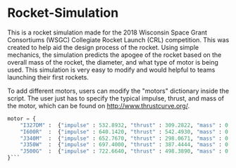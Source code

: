 # Rocket-Simulation

This is a rocket simulation made for the 2018 Wisconsin Space Grant Consortiums (WSGC) Collegiate Rocket Launch (CRL) competition.
This was created to help aid the design process of the rocket. Using simple mechanics, the simulation predicts the apogee of the
rocket based on the overall mass of the rocket, the diameter, and what type of motor is being used. This simulation is very easy to
modify and would helpful to teams launching their first rockets.

To add different motors, users can modify the "motors" dictionary inside the script. The user just has to specify the typical impulse, thrust, and mass of the motor, which can be found on http://www.thrustcurve.org/.

```python
motor = {
    "I327DM" :  {"impulse" : 532.8932, "thrust" : 309.2822, "mass" : 0.628},
    "I600R"  :  {"impulse" : 640.1420, "thrust" : 542.4930, "mass" : 0.617},
    "J340M"  :  {"impulse" : 652.7670, "thrust" : 298.0671, "mass" : 0.577},
    "J350W"  :  {"impulse" : 697.4000, "thrust" : 387.4444, "mass" : 0.650},
    "J500G"  :  {"impulse" : 722.6640, "thrust" : 498.3890, "mass" : 0.654},
}```
